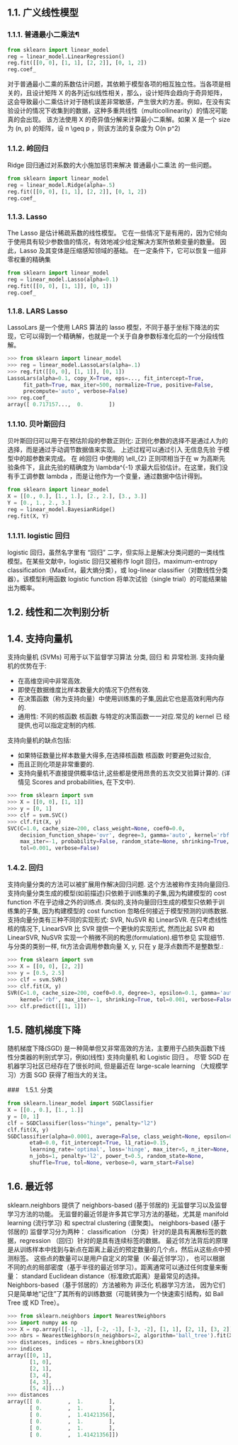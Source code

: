 ## 1.1. 广义线性模型
### 1.1.1. 普通最小二乘法¶
```py
from sklearn import linear_model
reg = linear_model.LinearRegression()
reg.fit([[0, 0], [1, 1], [2, 2]], [0, 1, 2])
reg.coef_
```
对于普通最小二乘的系数估计问题，其依赖于模型各项的相互独立性。当各项是相关的，且设计矩阵 X 的各列近似线性相关，那么，设计矩阵会趋向于奇异矩阵，这会导致最小二乘估计对于随机误差非常敏感，产生很大的方差。例如，在没有实验设计的情况下收集到的数据，这种多重共线性（multicollinearity）的情况可能真的会出现。
该方法使用 X 的奇异值分解来计算最小二乘解。如果 X 是一个 size 为 (n, p) 的矩阵，设 n \geq p ，则该方法的复杂度为 O(n p^2)

### 1.1.2. 岭回归
Ridge 回归通过对系数的大小施加惩罚来解决 普通最小二乘法 的一些问题。 
```py
from sklearn import linear_model
reg = linear_model.Ridge(alpha=.5)
reg.fit([[0, 0], [1, 1], [2, 2]], [0, 1, 2])
reg.coef_
```

### 1.1.3. Lasso
The Lasso 是估计稀疏系数的线性模型。 它在一些情况下是有用的，因为它倾向于使用具有较少参数值的情况，有效地减少给定解决方案所依赖变量的数量。 因此，Lasso 及其变体是压缩感知领域的基础。 在一定条件下，它可以恢复一组非零权重的精确集
```py
from sklearn import linear_model
reg = linear_model.Lasso(alpha=0.1)
reg.fit([[0, 0], [1, 1]], [0, 1])
reg.coef_
```


### 1.1.8. LARS Lasso
LassoLars 是一个使用 LARS 算法的 lasso 模型，不同于基于坐标下降法的实现，它可以得到一个精确解，也就是一个关于自身参数标准化后的一个分段线性解。

```py
>>> from sklearn import linear_model
>>> reg = linear_model.LassoLars(alpha=.1)
>>> reg.fit([[0, 0], [1, 1]], [0, 1])  
LassoLars(alpha=0.1, copy_X=True, eps=..., fit_intercept=True,
     fit_path=True, max_iter=500, normalize=True, positive=False,
     precompute='auto', verbose=False)
>>> reg.coef_    
array([ 0.717157...,  0.        ])
```

### 1.1.10. 贝叶斯回归
贝叶斯回归可以用于在预估阶段的参数正则化: 正则化参数的选择不是通过人为的选择，而是通过手动调节数据值来实现。
上述过程可以通过引入 无信息先验 于模型中的超参数来完成。 在 岭回归 中使用的 \ell_{2} 正则项相当于在 w 为高斯先验条件下，且此先验的精确度为 \lambda^{-1} 求最大后验估计。在这里，我们没有手工调参数 lambda ，而是让他作为一个变量，通过数据中估计得到。
```py
from sklearn import linear_model
X = [[0., 0.], [1., 1.], [2., 2.], [3., 3.]]
Y = [0., 1., 2., 3.]
reg = linear_model.BayesianRidge()
reg.fit(X, Y)
```

### 1.1.11. logistic 回归
logistic 回归，虽然名字里有 “回归” 二字，但实际上是解决分类问题的一类线性模型。在某些文献中，logistic 回归又被称作 logit 回归，maximum-entropy classification（MaxEnt，最大熵分类），或 log-linear classifier（对数线性分类器）。该模型利用函数 logistic function 将单次试验（single trial）的可能结果输出为概率。


## 1.2. 线性和二次判别分析

## 1.4. 支持向量机
支持向量机 (SVMs) 可用于以下监督学习算法 分类, 回归 和 异常检测.
支持向量机的优势在于:
* 在高维空间中非常高效.
* 即使在数据维度比样本数量大的情况下仍然有效.
* 在决策函数（称为支持向量）中使用训练集的子集,因此它也是高效利用内存的.
* 通用性: 不同的核函数 核函数 与特定的决策函数一一对应.常见的 kernel 已
经提供,也可以指定定制的内核.

支持向量机的缺点包括:

* 如果特征数量比样本数量大得多,在选择核函数 核函数 时要避免过拟合,
* 而且正则化项是非常重要的.
* 支持向量机不直接提供概率估计,这些都是使用昂贵的五次交叉验算计算的. (详情见 Scores and probabilities, 在下文中).

```py
>>> from sklearn import svm
>>> X = [[0, 0], [1, 1]]
>>> y = [0, 1]
>>> clf = svm.SVC()
>>> clf.fit(X, y)  
SVC(C=1.0, cache_size=200, class_weight=None, coef0=0.0,
    decision_function_shape='ovr', degree=3, gamma='auto', kernel='rbf',
    max_iter=-1, probability=False, random_state=None, shrinking=True,
    tol=0.001, verbose=False)
```
### 1.4.2. 回归
支持向量分类的方法可以被扩展用作解决回归问题. 这个方法被称作支持向量回归.
支持向量分类生成的模型(如前描述)只依赖于训练集的子集,因为构建模型的 cost function 不在乎边缘之外的训练点. 类似的,支持向量回归生成的模型只依赖于训练集的子集, 因为构建模型的 cost function 忽略任何接近于模型预测的训练数据.
支持向量分类有三种不同的实现形式: SVR, NuSVR 和 LinearSVR. 在只考虑线性核的情况下, LinearSVR 比 SVR 提供一个更快的实现形式, 然而比起 SVR 和 LinearSVR, NuSVR 实现一个稍微不同的构思(formulation).细节参见 实现细节.
与分类的类别一样, fit方法会调用参数向量 X, y, 只在 y 是浮点数而不是整数型.:
```py
>>> from sklearn import svm
>>> X = [[0, 0], [2, 2]]
>>> y = [0.5, 2.5]
>>> clf = svm.SVR()
>>> clf.fit(X, y) 
SVR(C=1.0, cache_size=200, coef0=0.0, degree=3, epsilon=0.1, gamma='auto',
    kernel='rbf', max_iter=-1, shrinking=True, tol=0.001, verbose=False)
>>> clf.predict([[1, 1]])
```

## 1.5. 随机梯度下降
随机梯度下降(SGD) 是一种简单但又非常高效的方法，主要用于凸损失函数下线性分类器的判别式学习，例如(线性) 支持向量机 和 Logistic 回归 。 尽管 SGD 在机器学习社区已经存在了很长时间, 但是最近在 large-scale learning （大规模学习）方面 SGD 获得了相当大的关注。

###　1.5.1. 分类
```py
from sklearn.linear_model import SGDClassifier
X = [[0., 0.], [1., 1.]]
y = [0, 1]
clf = SGDClassifier(loss="hinge", penalty="l2")
clf.fit(X, y)
SGDClassifier(alpha=0.0001, average=False, class_weight=None, epsilon=0.1,
       eta0=0.0, fit_intercept=True, l1_ratio=0.15,
       learning_rate='optimal', loss='hinge', max_iter=5, n_iter=None,
       n_jobs=1, penalty='l2', power_t=0.5, random_state=None,
       shuffle=True, tol=None, verbose=0, warm_start=False)
```

## 1.6. 最近邻
sklearn.neighbors 提供了 neighbors-based (基于邻居的) 无监督学习以及监督学习方法的功能。 无监督的最近邻是许多其它学习方法的基础，尤其是 manifold learning (流行学习) 和 spectral clustering (谱聚类)。 neighbors-based (基于邻居的) 监督学习分为两种： classification （分类）针对的是具有离散标签的数据，regression （回归）针对的是具有连续标签的数据。
最近邻方法背后的原理是从训练样本中找到与新点在距离上最近的预定数量的几个点，然后从这些点中预测标签。 这些点的数量可以是用户自定义的常量（K-最近邻学习）， 也可以根据不同的点的局部密度（基于半径的最近邻学习）。距离通常可以通过任何度量来衡量： standard Euclidean distance（标准欧式距离）是最常见的选择。Neighbors-based（基于邻居的）方法被称为 非泛化 机器学习方法， 因为它们只是简单地”记住”了其所有的训练数据（可能转换为一个快速索引结构，如 Ball Tree 或 KD Tree）。
```py
>>> from sklearn.neighbors import NearestNeighbors
>>> import numpy as np
>>> X = np.array([[-1, -1], [-2, -1], [-3, -2], [1, 1], [2, 1], [3, 2]])
>>> nbrs = NearestNeighbors(n_neighbors=2, algorithm='ball_tree').fit(X)
>>> distances, indices = nbrs.kneighbors(X)
>>> indices                                           
array([[0, 1],
       [1, 0],
       [2, 1],
       [3, 4],
       [4, 3],
       [5, 4]]...)
>>> distances
array([[ 0.        ,  1.        ],
       [ 0.        ,  1.        ],
       [ 0.        ,  1.41421356],
       [ 0.        ,  1.        ],
       [ 0.        ,  1.        ],
       [ 0.        ,  1.41421356]])
```


